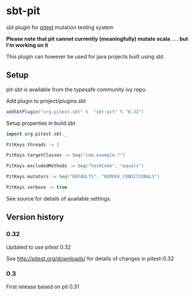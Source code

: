 sbt-pit
=======

sbt plugin for [pitest](http://pitest.org) mutation testing system

**Please note that pit cannot currently (meaningfully) mutate scala . . . but I'm working on it**

This plugin can however be used for java projects built using sbt.
 
## Setup

pit-sbt is available from the typesafe community ivy repo.

Add plugin to project/plugins.sbt

``` scala
addSbtPlugin("org.pitest.sbt" %  "sbt-pit" % "0.32")
```

Setup properties in build.sbt

``` scala
import org.pitest.sbt._

PitKeys.threads := 2

PitKeys.targetClasses := Seq("com.example.*")

PitKeys.excludedMethods := Seq("hashCode", "equals")

PitKeys.mutators := Seq("DEFAULTS", "REMOVE_CONDITIONALS")

PitKeys.verbose := true
```

See source for details of available settings.

## Version history

### 0.32

Updated to use pitest 0.32

See http://pitest.org/downloads/ for details of changes in pitest-0.32

### 0.3

First release based on pit 0.31


